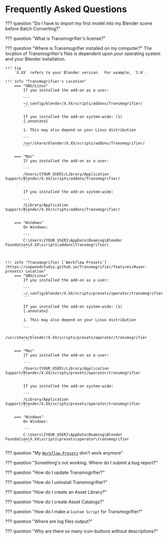 # Frequently Asked Questions

??? question "Do I have to import my first model into my Blender scene before Batch Converting?"

??? question "What is Transmogrifier's license?"

??? question "Where is Transmogrifier installed on my computer?"
    The location of Transmogrifier's files is dependent upon your operating system and your Blender installation.

    !!! tip 
        `X.XX` refers to your Blender version.  For example, `3.6`.

    !!! info "Transmogrifier's Location"
        === "GNU/Linux" 
            If you installed the add-on as a user:

            ```
            ~/.config/blender/X.XX/scripts/addons/Transmogrifier/
            ```

            If you installed the add-on system-wide: (1)
            {.annotate}
            
            1. This may also depend on your Linux distribution

            ```
            /usr/share/blender/X.XX/scripts/addons/Transmogrifier/
            ```

        === "Mac"
            If you installed the add-on as a user:

            ```
            /Users/{YOUR_USER}/Library/Application Support/Blender/X.XX/scripts/addons/Transmogrifier/
            ```

            If you installed the add-on system-wide:

            ```
            /Library/Application Support/Blender/X.XX/scripts/addons/Transmogrifier/
            ```

        === "Windows"
            On Windows:

            ```
            C:\Users\{YOUR_USER}\AppData\Roaming\Blender Foundation\X.XX\scripts\addons\Transmogrifier\
            ```


    !!! info "Transmogrifier [`Workflow Presets`](https://sapwoodstudio.github.io/Transmogrifier/features/#user-presets) Location"
        === "GNU/Linux" 
            If you installed the add-on as a user:

            ```
            ~/.config/blender/X.XX/scripts/presets/operator/transmogrifier
            ```

            If you installed the add-on system-wide: (1)
            {.annotate}
            
            1. This may also depend on your Linux distribution

            ```
            /usr/share/blender/X.XX/scripts/presets/operator/transmogrifier
            ```

        === "Mac"
            If you installed the add-on as a user:

            ```
            /Users/{YOUR_USER}/Library/Application Support/Blender/X.XX/scripts/presets/operator/transmogrifier
            ```

            If you installed the add-on system-wide:

            ```
            /Library/Application Support/Blender/X.XX/scripts/presets/operator/transmogrifier
            ```

        === "Windows"
            On Windows:

            ```
            C:\Users\{YOUR_USER}\AppData\Roaming\Blender Foundation\X.XX\scripts\presets\operator\transmogrifier
            ```

??? question "My [`Workflow Presets`](https://sapwoodstudio.github.io/Transmogrifier/features/#user-presets) don't work anymore"


??? question "Something's not working.  Where do I submit a bug report?"


??? question "How do I update Transmogrifier?"


??? question "How do I uninstall Transmogrifier?"


??? question "How do I create an Asset Library?"


??? question "How do I create Asset Catalogs?"


??? question "How do I make a `Custom Script` for Transmogrifier?"


??? question "Where are log files output?"


??? question "Why are there so many icon-buttons without descriptions?"
